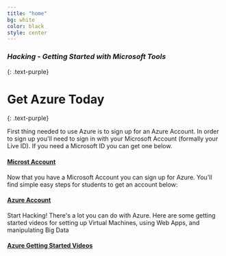 ```yaml
---
title: "home"
bg: white
color: black
style: center
---
```


### *Hacking - Getting Started with Microsoft Tools*
{: .text-purple}

<span class="fa-stack subtlecircle" style="font-size:100px; background:rgba(255,166,0,0.1)">
  <i class="fa fa-circle fa-stack-2x text-white"></i>
  <i class="fa fa-bicycle fa-stack-1x text-orange"></i>
</span>

# Get Azure Today
{: .text-purple}

First thing needed to use Azure is to sign up for an Azure Account. 
In order to sign up you'll need to sign in with your Microsoft Account (formally your Live ID).
If you need a Microsoft ID you can get one below. 

#### [Microst Account](http://www.microsoft.com/en-us/account)

Now that you have a Microsoft Account you can sign up for Azure.
You'll find simple easy steps for students to get an account below: 

#### [Azure Account](https://azure.microsoft.com/en-us/pricing/member-offers/dreamspark-students/)

Start Hacking!
There's a lot you can do with Azure. Here are some getting started videos for setting up Virtual Machines, using Web Apps, and manipulating Big Data 

#### [Azure Getting Started Videos](https://azure.microsoft.com/en-us/get-started/)

